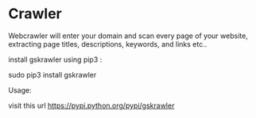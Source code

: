 # Crawler
Webcrawler will enter your domain and scan every page of your website, extracting page titles, descriptions, keywords, and links etc..

install gskrawler using pip3 :

  sudo pip3 install gskrawler
  
 
 Usage:
  
  visit this url     https://pypi.python.org/pypi/gskrawler
